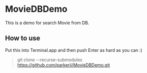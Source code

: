 # MovieDBDemo


This is a demo for search Movie from DB.

## How to use

Put this into Terminal.app and then push Enter as hard as you can  :)

> git clone --recurse-submodules https://github.com/parkerjj/MovieDBDemo.git
